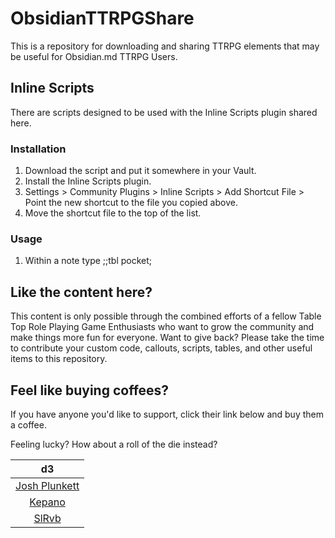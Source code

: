 # ObsidianTTRPGShare
This is a repository for downloading and sharing TTRPG elements that may be useful for Obsidian.md TTRPG Users. 


## Inline Scripts
There are scripts designed to be used with the Inline Scripts plugin shared here. 

### Installation
1. Download the script and put it somewhere in your Vault. 
2. Install the Inline Scripts plugin. 
3. Settings > Community Plugins > Inline Scripts > Add Shortcut File > Point the new shortcut to the file you copied above. 
4. Move the shortcut file to the top of the list. 

### Usage
1. Within a note type ;;tbl pocket;


## Like the content here?
This content is only possible through the combined efforts of a fellow Table Top Role Playing Game Enthusiasts who want to grow the community and make things more fun for everyone. Want to give back? Please take the time to contribute your custom code, callouts, scripts, tables, and other useful items to this repository. 


## Feel like buying coffees? 
If you have anyone you'd like to support, click their link below and buy them a coffee. 

Feeling lucky? How about a roll of the die instead?

| d3 |
|:---:|
|[Josh Plunkett](https://www.patreon.com/join/JPlunkett?)|
|[Kepano](https://www.buymeacoffee.com/kepano)|
|[SlRvb](https://ko-fi.com/slrvb) |
